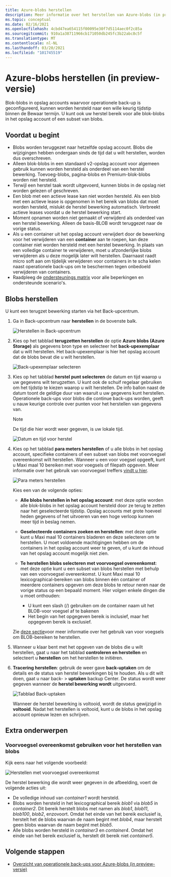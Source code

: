 ```yaml
---
title: Azure-blobs herstellen
description: Meer informatie over het herstellen van Azure-blobs (in preview-versie).
ms.topic: conceptual
ms.date: 02/16/2021
ms.openlocfilehash: 4cbd47ea654115f00095e30f7d5114aec0f2c85a
ms.sourcegitcommit: 910a1a38711966cb171050db245fc3b22abc8c5f
ms.translationtype: MT
ms.contentlocale: nl-NL
ms.lasthandoff: 03/20/2021
ms.locfileid: "101745519"
---
```

# <a name="restore-azure-blobs-in-preview"></a>Azure-blobs herstellen (in preview-versie)

Blok-blobs in opslag accounts waarvoor operationele back-up is geconfigureerd, kunnen worden hersteld naar een wille keurig tijdstip binnen de Bewaar termijn. U kunt ook uw herstel bereik voor alle blok-blobs in het opslag account of een subset van blobs.

## <a name="before-you-start"></a>Voordat u begint

- Blobs worden teruggezet naar hetzelfde opslag account. Blobs die wijzigingen hebben ondergaan sinds de tijd dat u wilt herstellen, worden dus overschreven.
- Alleen blok-blobs in een standaard v2-opslag account voor algemeen gebruik kunnen worden hersteld als onderdeel van een herstel bewerking. Toevoeg-blobs, pagina-blobs en Premium-blok-blobs worden niet hersteld.
- Terwijl een herstel taak wordt uitgevoerd, kunnen blobs in de opslag niet worden gelezen of geschreven.
- Een blob met een actieve lease kan niet worden hersteld. Als een blob met een actieve lease is opgenomen in het bereik van blobs dat moet worden hersteld, mislukt de herstel bewerking automatisch. Verbreekt actieve leases voordat u de herstel bewerking start.
- Moment opnamen worden niet gemaakt of verwijderd als onderdeel van een herstel bewerking. Alleen de basis-BLOB wordt teruggezet naar de vorige status.
- Als u een container uit het opslag account verwijdert door de bewerking voor het verwijderen van een **container** aan te roepen, kan deze container niet worden hersteld met een herstel bewerking. In plaats van een volledige container te verwijderen, moet u afzonderlijke blobs verwijderen als u deze mogelijk later wilt herstellen. Daarnaast raadt micro soft aan om tijdelijk verwijderen voor containers in te scha kelen naast operationele back-ups om te beschermen tegen onbedoeld verwijderen van containers.
- Raadpleeg de [ondersteunings matrix](blob-backup-support-matrix.md) voor alle beperkingen en ondersteunde scenario's.

## <a name="restore-blobs"></a>Blobs herstellen

U kunt een terugzet bewerking starten via het Back-upcentrum.

1. Ga in Back-upcentrum naar **herstellen** in de bovenste balk.

    ![Herstellen in Back-upcentrum](./media/blob-restore/backup-center-restore.png)

1. Kies op het tabblad **terugzetten herstellen** de optie **Azure blobs (Azure Storage)** als gegevens bron type en selecteer het **back-upexemplaar** dat u wilt herstellen. Het back-upexemplaar is hier het opslag account dat de blobs bevat die u wilt herstellen.

     ![Back-upexemplaar selecteren](./media/blob-restore/select-backup-instance.png)

1. Kies op het tabblad **herstel punt selecteren** de datum en tijd waarop u uw gegevens wilt terugzetten. U kunt ook de schuif regelaar gebruiken om het tijdstip te kiezen waarop u wilt herstellen. De info ballon naast de datum toont de geldige duur van waaruit u uw gegevens kunt herstellen. Operationele back-ups voor blobs die continue back-ups worden, geeft u nauw keurige controle over punten voor het herstellen van gegevens van.

    >[!NOTE]
    > De tijd die hier wordt weer gegeven, is uw lokale tijd.

    ![Datum en tijd voor herstel](./media/blob-restore/date-and-time.png)

1. Kies op het tabblad **para meters herstellen** of u alle blobs in het opslag account, specifieke containers of een subset van blobs met voorvoegsel overeenkomst wilt herstellen. Wanneer u een voor voegsel opgeeft, kunt u Maxi maal 10 bereiken met voor voegsels of filepath opgeven. Meer informatie over het gebruik van voorvoegsel treffers [vindt u hier](#use-prefix-match-for-restoring-blobs).

    ![Para meters herstellen](./media/blob-restore/restore-parameters.png)

    Kies een van de volgende opties:

    - **Alle blobs herstellen in het opslag account**: met deze optie worden alle blok-blobs in het opslag account hersteld door ze terug te zetten naar het geselecteerde tijdstip. Opslag accounts met grote hoeveel heden gegevens of het uitvoeren van een hoge verloop kunnen meer tijd in beslag nemen.

    - **Geselecteerde containers zoeken en herstellen**: met deze optie kunt u Maxi maal 10 containers bladeren en deze selecteren om te herstellen. U moet voldoende machtigingen hebben om de containers in het opslag account weer te geven, of u kunt de inhoud van het opslag account mogelijk niet zien.

    - **Te herstellen blobs selecteren met voorvoegsel overeenkomst**: met deze optie kunt u een subset van blobs herstellen met behulp van een voorvoegsel overeenkomst. U kunt Maxi maal 10 lexicographical-bereiken van blobs binnen één container of meerdere containers opgeven om deze blobs te retour neren naar de vorige status op een bepaald moment. Hier volgen enkele dingen die u moet onthouden:

        - U kunt een slash (/) gebruiken om de container naam uit het BLOB-voor voegsel af te bakenen
        - Het begin van het opgegeven bereik is inclusief, maar het opgegeven bereik is exclusief.

    Zie [deze sectie](#use-prefix-match-for-restoring-blobs)voor meer informatie over het gebruik van voor voegsels om BLOB-bereiken te herstellen.

1. Wanneer u klaar bent met het opgeven van de blobs die u wilt herstellen, gaat u naar het tabblad **controleren en herstellen** en selecteert u **herstellen** om het herstellen te initiëren.

1. **Tracering herstellen**: gebruik de weer gave **back-uptaken** om de details en de status van herstel bewerkingen bij te houden. Als u dit wilt doen, gaat u naar back-  >  **uptaken** backup Center. De status wordt weer gegeven wanneer de **herstel bewerking wordt** uitgevoerd.

    ![Tabblad Back-uptaken](./media/blob-restore/backup-jobs.png)

    Wanneer de herstel bewerking is voltooid, wordt de status gewijzigd in **voltooid**. Nadat het herstellen is voltooid, kunt u de blobs in het opslag account opnieuw lezen en schrijven.

## <a name="additional-topics"></a>Extra onderwerpen

### <a name="use-prefix-match-for-restoring-blobs"></a>Voorvoegsel overeenkomst gebruiken voor het herstellen van blobs

Kijk eens naar het volgende voorbeeld:

![Herstellen met voorvoegsel overeenkomst](./media/blob-restore/prefix-match.png)

De herstel bewerking die wordt weer gegeven in de afbeelding, voert de volgende acties uit:

- De volledige inhoud van *container1* wordt hersteld.
- Blobs worden hersteld in het lexicographical bereik *blob1* via *blob5* in *container2*. Dit bereik herstelt blobs met namen als *blob1*, *blob11*, *blob100*, *blob2*, enzovoort. Omdat het einde van het bereik exclusief is, herstelt het de blobs waarvan de naam begint met *blob4*, maar herstelt geen blobs waarvan de naam begint met *blob5*.
- Alle blobs worden hersteld in *container3* en *container4*. Omdat het einde van het bereik exclusief is, herstelt dit bereik niet *container5*.

## <a name="next-steps"></a>Volgende stappen

- [Overzicht van operationele back-ups voor Azure-blobs (in preview-versie)](blob-backup-overview.md)
